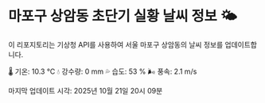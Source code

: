 
# 마포구 상암동 초단기 실황 날씨 정보 🌤️

이 리포지토리는 기상청 API를 사용하여 서울 마포구 상암동의 날씨 정보를 업데이트합니다. 

🌡️ 기온: 10.3 ℃
💧 강수량: 0 mm
💦 습도: 53 %
🌬️ 풍속: 2.1 m/s

마지막 업데이트 시각: 2025년 10월 21일 20시 09분    
